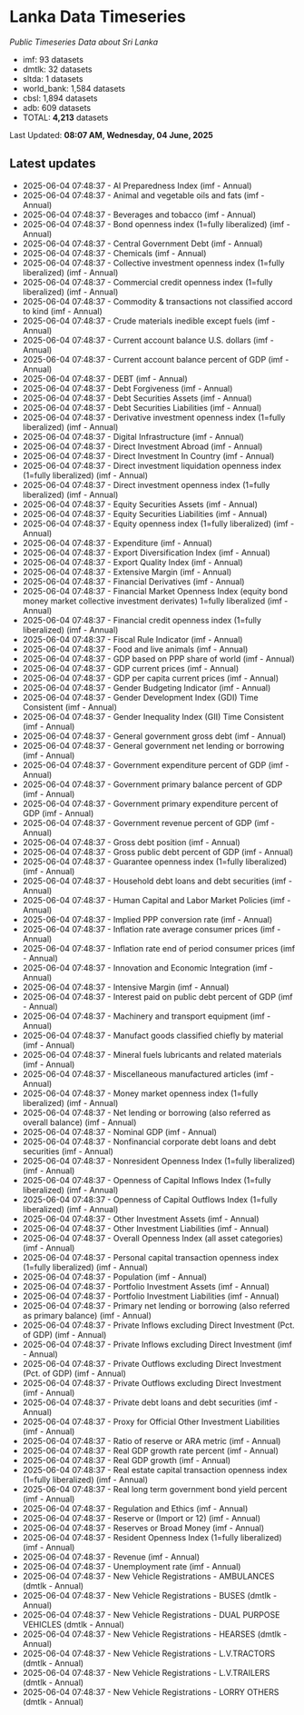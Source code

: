 # Lanka Data Timeseries
*Public Timeseries Data about Sri Lanka*

* imf: 93 datasets
* dmtlk: 32 datasets
* sltda: 1 datasets
* world_bank: 1,584 datasets
* cbsl: 1,894 datasets
* adb: 609 datasets
* TOTAL: **4,213** datasets

Last Updated: **08:07 AM, Wednesday, 04 June, 2025**

## Latest updates

* 2025-06-04 07:48:37 - AI Preparedness Index (imf - Annual)
* 2025-06-04 07:48:37 - Animal and vegetable oils and fats (imf - Annual)
* 2025-06-04 07:48:37 - Beverages and tobacco (imf - Annual)
* 2025-06-04 07:48:37 - Bond openness index (1=fully liberalized) (imf - Annual)
* 2025-06-04 07:48:37 - Central Government Debt (imf - Annual)
* 2025-06-04 07:48:37 - Chemicals (imf - Annual)
* 2025-06-04 07:48:37 - Collective investment openness index (1=fully liberalized) (imf - Annual)
* 2025-06-04 07:48:37 - Commercial credit openness index (1=fully liberalized) (imf - Annual)
* 2025-06-04 07:48:37 - Commodity & transactions not classified accord to kind (imf - Annual)
* 2025-06-04 07:48:37 - Crude materials inedible except fuels (imf - Annual)
* 2025-06-04 07:48:37 - Current account balance U.S. dollars (imf - Annual)
* 2025-06-04 07:48:37 - Current account balance percent of GDP (imf - Annual)
* 2025-06-04 07:48:37 - DEBT (imf - Annual)
* 2025-06-04 07:48:37 - Debt Forgiveness (imf - Annual)
* 2025-06-04 07:48:37 - Debt Securities Assets (imf - Annual)
* 2025-06-04 07:48:37 - Debt Securities Liabilities (imf - Annual)
* 2025-06-04 07:48:37 - Derivative investment openness index (1=fully liberalized) (imf - Annual)
* 2025-06-04 07:48:37 - Digital Infrastructure (imf - Annual)
* 2025-06-04 07:48:37 - Direct Investment Abroad (imf - Annual)
* 2025-06-04 07:48:37 - Direct Investment In Country (imf - Annual)
* 2025-06-04 07:48:37 - Direct investment liquidation openness index (1=fully liberalized) (imf - Annual)
* 2025-06-04 07:48:37 - Direct investment openness index (1=fully liberalized) (imf - Annual)
* 2025-06-04 07:48:37 - Equity Securities Assets (imf - Annual)
* 2025-06-04 07:48:37 - Equity Securities Liabilities (imf - Annual)
* 2025-06-04 07:48:37 - Equity openness index (1=fully liberalized) (imf - Annual)
* 2025-06-04 07:48:37 - Expenditure (imf - Annual)
* 2025-06-04 07:48:37 - Export Diversification Index (imf - Annual)
* 2025-06-04 07:48:37 - Export Quality Index (imf - Annual)
* 2025-06-04 07:48:37 - Extensive Margin (imf - Annual)
* 2025-06-04 07:48:37 - Financial Derivatives (imf - Annual)
* 2025-06-04 07:48:37 - Financial Market Openness Index (equity bond money market collective investment derivates) 1=fully liberalized (imf - Annual)
* 2025-06-04 07:48:37 - Financial credit openness index (1=fully liberalized) (imf - Annual)
* 2025-06-04 07:48:37 - Fiscal Rule Indicator (imf - Annual)
* 2025-06-04 07:48:37 - Food and live animals (imf - Annual)
* 2025-06-04 07:48:37 - GDP based on PPP share of world (imf - Annual)
* 2025-06-04 07:48:37 - GDP current prices (imf - Annual)
* 2025-06-04 07:48:37 - GDP per capita current prices (imf - Annual)
* 2025-06-04 07:48:37 - Gender Budgeting Indicator (imf - Annual)
* 2025-06-04 07:48:37 - Gender Development Index (GDI) Time Consistent (imf - Annual)
* 2025-06-04 07:48:37 - Gender Inequality Index (GII) Time Consistent (imf - Annual)
* 2025-06-04 07:48:37 - General government gross debt (imf - Annual)
* 2025-06-04 07:48:37 - General government net lending or borrowing (imf - Annual)
* 2025-06-04 07:48:37 - Government expenditure percent of GDP (imf - Annual)
* 2025-06-04 07:48:37 - Government primary balance percent of GDP (imf - Annual)
* 2025-06-04 07:48:37 - Government primary expenditure percent of GDP (imf - Annual)
* 2025-06-04 07:48:37 - Government revenue percent of GDP (imf - Annual)
* 2025-06-04 07:48:37 - Gross debt position (imf - Annual)
* 2025-06-04 07:48:37 - Gross public debt percent of GDP (imf - Annual)
* 2025-06-04 07:48:37 - Guarantee openness index (1=fully liberalized) (imf - Annual)
* 2025-06-04 07:48:37 - Household debt loans and debt securities (imf - Annual)
* 2025-06-04 07:48:37 - Human Capital and Labor Market Policies (imf - Annual)
* 2025-06-04 07:48:37 - Implied PPP conversion rate (imf - Annual)
* 2025-06-04 07:48:37 - Inflation rate average consumer prices (imf - Annual)
* 2025-06-04 07:48:37 - Inflation rate end of period consumer prices (imf - Annual)
* 2025-06-04 07:48:37 - Innovation and Economic Integration (imf - Annual)
* 2025-06-04 07:48:37 - Intensive Margin (imf - Annual)
* 2025-06-04 07:48:37 - Interest paid on public debt percent of GDP (imf - Annual)
* 2025-06-04 07:48:37 - Machinery and transport equipment (imf - Annual)
* 2025-06-04 07:48:37 - Manufact goods classified chiefly by material (imf - Annual)
* 2025-06-04 07:48:37 - Mineral fuels lubricants and related materials (imf - Annual)
* 2025-06-04 07:48:37 - Miscellaneous manufactured articles (imf - Annual)
* 2025-06-04 07:48:37 - Money market openness index (1=fully liberalized) (imf - Annual)
* 2025-06-04 07:48:37 - Net lending or borrowing (also referred as overall balance) (imf - Annual)
* 2025-06-04 07:48:37 - Nominal GDP (imf - Annual)
* 2025-06-04 07:48:37 - Nonfinancial corporate debt loans and debt securities (imf - Annual)
* 2025-06-04 07:48:37 - Nonresident Openness Index (1=fully liberalized) (imf - Annual)
* 2025-06-04 07:48:37 - Openness of Capital Inflows Index (1=fully liberalized) (imf - Annual)
* 2025-06-04 07:48:37 - Openness of Capital Outflows Index (1=fully liberalized) (imf - Annual)
* 2025-06-04 07:48:37 - Other Investment Assets (imf - Annual)
* 2025-06-04 07:48:37 - Other Investment Liabilities (imf - Annual)
* 2025-06-04 07:48:37 - Overall Openness Index (all asset categories) (imf - Annual)
* 2025-06-04 07:48:37 - Personal capital transaction openness index (1=fully liberalized) (imf - Annual)
* 2025-06-04 07:48:37 - Population (imf - Annual)
* 2025-06-04 07:48:37 - Portfolio Investment Assets (imf - Annual)
* 2025-06-04 07:48:37 - Portfolio Investment Liabilities (imf - Annual)
* 2025-06-04 07:48:37 - Primary net lending or borrowing (also referred as primary balance) (imf - Annual)
* 2025-06-04 07:48:37 - Private Inflows excluding Direct Investment (Pct. of GDP) (imf - Annual)
* 2025-06-04 07:48:37 - Private Inflows excluding Direct Investment (imf - Annual)
* 2025-06-04 07:48:37 - Private Outflows excluding Direct Investment (Pct. of GDP) (imf - Annual)
* 2025-06-04 07:48:37 - Private Outflows excluding Direct Investment (imf - Annual)
* 2025-06-04 07:48:37 - Private debt loans and debt securities (imf - Annual)
* 2025-06-04 07:48:37 - Proxy for Official Other Investment Liabilities (imf - Annual)
* 2025-06-04 07:48:37 - Ratio of reserve or ARA metric (imf - Annual)
* 2025-06-04 07:48:37 - Real GDP growth rate percent (imf - Annual)
* 2025-06-04 07:48:37 - Real GDP growth (imf - Annual)
* 2025-06-04 07:48:37 - Real estate capital transaction openness index (1=fully liberalized) (imf - Annual)
* 2025-06-04 07:48:37 - Real long term government bond yield percent (imf - Annual)
* 2025-06-04 07:48:37 - Regulation and Ethics (imf - Annual)
* 2025-06-04 07:48:37 - Reserve or (Import or 12) (imf - Annual)
* 2025-06-04 07:48:37 - Reserves or Broad Money (imf - Annual)
* 2025-06-04 07:48:37 - Resident Openness Index (1=fully liberalized) (imf - Annual)
* 2025-06-04 07:48:37 - Revenue (imf - Annual)
* 2025-06-04 07:48:37 - Unemployment rate (imf - Annual)
* 2025-06-04 07:48:37 - New Vehicle Registrations - AMBULANCES (dmtlk - Annual)
* 2025-06-04 07:48:37 - New Vehicle Registrations - BUSES (dmtlk - Annual)
* 2025-06-04 07:48:37 - New Vehicle Registrations - DUAL PURPOSE VEHICLES (dmtlk - Annual)
* 2025-06-04 07:48:37 - New Vehicle Registrations - HEARSES (dmtlk - Annual)
* 2025-06-04 07:48:37 - New Vehicle Registrations - L.V.TRACTORS (dmtlk - Annual)
* 2025-06-04 07:48:37 - New Vehicle Registrations - L.V.TRAILERS (dmtlk - Annual)
* 2025-06-04 07:48:37 - New Vehicle Registrations - LORRY OTHERS (dmtlk - Annual)